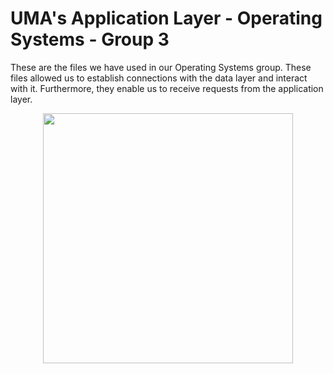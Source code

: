 # UMA's Application Layer - Operating Systems - Group 3

These are the files we have used in our Operating Systems group. These files allowed us to establish connections with the data layer and interact with it. Furthermore, they enable us to receive requests from the application layer.

<div align="center">
  <img src="https://cdn.discordapp.com/attachments/1151996567549648996/1153157686045720636/Logo-Uma.jpg" width="400px"</img>
</div>